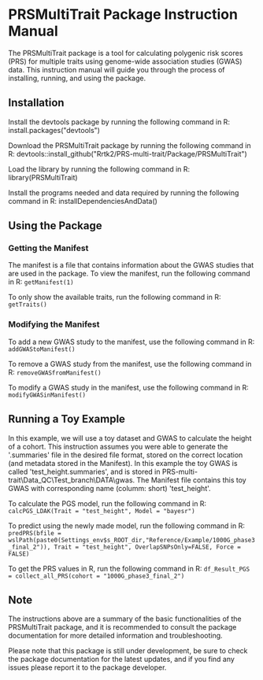 # PRSMultiTrait Package Instruction Manual

The PRSMultiTrait package is a tool for calculating polygenic risk scores (PRS) for multiple traits using genome-wide association studies (GWAS) data. This instruction manual will guide you through the process of installing, running, and using the package.

## Installation
Install the devtools package by running the following command in R: install.packages("devtools")

Download the PRSMultiTrait package by running the following command in R: devtools::install_github("Rrtk2/PRS-multi-trait/Package/PRSMultiTrait")

Load the library by running the following command in R: library(PRSMultiTrait)

Install the programs needed and data required by running the following command in R: installDependenciesAndData()

## Using the Package
### Getting the Manifest
The manifest is a file that contains information about the GWAS studies that are used in the package. To view the manifest, run the following command in R:  ``` getManifest(1) ``` 

To only show the available traits, run the following command in R: ``` getTraits() ``` 

### Modifying the Manifest
To add a new GWAS study to the manifest, use the following command in R:  ``` addGWAStoManifest() ``` 

To remove a GWAS study from the manifest, use the following command in R:  ``` removeGWASfromManifest() ``` 

To modify a GWAS study in the manifest, use the following command in R:  ``` modifyGWASinManifest() ``` 

## Running a Toy Example
In this example, we will use a toy dataset and GWAS to calculate the height of a cohort. This instruction assumes you were able to generate the '.summaries' file in the desired file format, stored on the correct location (and metadata stored in the Manifest). In this example the toy GWAS is called 'test_height.summaries', and is stored in PRS-multi-trait\Data_QC\Test_branch\DATA\gwas. The Manifest file contains this toy GWAS with corresponding name (columm: short) 'test_height'.

To calculate the PGS model, run the following command in R: ```  calcPGS_LDAK(Trait = "test_height", Model = "bayesr") ``` 

To predict using the newly made model, run the following command in R:
 ``` predPRS(bfile = wslPath(paste0(Settings_env$s_ROOT_dir,"Reference/Example/1000G_phase3_final_2")), Trait = "test_height", OverlapSNPsOnly=FALSE, Force = FALSE) ``` 

To get the PRS values in R, run the following command in R:  ``` df_Result_PGS = collect_all_PRS(cohort = "1000G_phase3_final_2") ``` 

## Note
The instructions above are a summary of the basic functionalities of the PRSMultiTrait package, and it is recommended to consult the package documentation for more detailed information and troubleshooting.

Please note that this package is still under development, be sure to check the package documentation for the latest updates, and if you find any issues please report it to the package developer.
